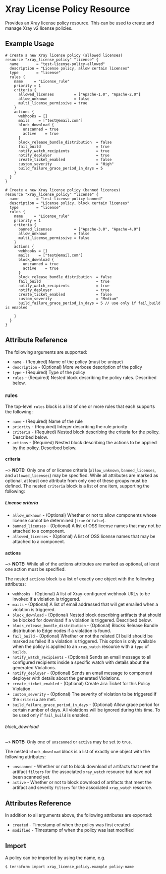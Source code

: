 # Xray License Policy Resource

Provides an Xray license policy resource. This can be used to create and manage Xray v2 license policies.

## Example Usage

```hcl
# Create a new Xray license policy (allowed licenses)
resource "xray_license_policy" "license" {
  name        = "test-license-policy-allowed"
  description = "License policy, allow certain licenses"
  type        = "license"
  rules {
    name     = "License_rule"
    priority = 1
    criteria {
      allowed_licenses         = ["Apache-1.0", "Apache-2.0"]
      allow_unknown            = false
      multi_license_permissive = true
    }
    actions {
      webhooks = []
      mails    = ["test@email.com"]
      block_download {
        unscanned = true
        active    = true
      }
      block_release_bundle_distribution  = false
      fail_build                         = true
      notify_watch_recipients            = true
      notify_deployer                    = true
      create_ticket_enabled              = false 
      custom_severity                    = "High"
      build_failure_grace_period_in_days = 5
    }
  }
}
```

```hcl
# Create a new Xray license policy (banned licenses)
resource "xray_license_policy" "license" {
  name        = "test-license-policy-banned"
  description = "License policy, block certain licenses"
  type        = "license"
  rules {
    name     = "License_rule"
    priority = 1
    criteria {
      banned_licenses          = ["Apache-3.0", "Apache-4.0"]
      allow_unknown            = false
      multi_license_permissive = false
    }
    actions {
      webhooks = []
      mails    = ["test@email.com"]
      block_download {
        unscanned = true
        active    = true
      }
      block_release_bundle_distribution  = false
      fail_build                         = true
      notify_watch_recipients            = true
      notify_deployer                    = true
      create_ticket_enabled              = false 
      custom_severity                    = "Medium"
      build_failure_grace_period_in_days = 5 // use only if fail_build is enabled

    }
  }
}
```

## Attribute Reference

The following arguments are supported:

* `name` - (Required) Name of the policy (must be unique)
* `description` - (Optional) More verbose description of the policy
* `type` - (Required) Type of the policy
* `rules` - (Required) Nested block describing the policy rules. Described below.

### rules

The top-level `rules` block is a list of one or more rules that each supports the following:

* `name` - (Required) Name of the rule
* `priority` - (Required) Integer describing the rule priority
* `criteria` - (Required) Nested block describing the criteria for the policy. Described below.
* `actions` - (Required) Nested block describing the actions to be applied by the policy. Described below.

#### criteria

~> **NOTE:** Only one of or license criteria (`allow_unknown`, `banned_licenses`, and `allowed_licenses`) may be specified. While all attributes are marked as optional, at least one
attribute from only one of these groups must be defined.
The nested `criteria` block is a list of one item, supporting the following:

##### License criteria

* `allow_unknown` - (Optional) Whether or not to allow components whose license cannot be determined (`true` or `false`).
* `banned_licenses` - (Optional) A list of OSS license names that may not be attached to a component.
* `allowed_licenses` - (Optional) A list of OSS license names that may be attached to a component.

#### actions

~> **NOTE:** While all of the actions attributes are marked as optional, at least one action must be specified.

The nested `actions` block is a list of exactly one object with the following attributes:

* `webhooks` - (Optional) A list of Xray-configured webhook URLs to be invoked if a violation is triggered.
* `mails` - (Optional) A list of email addressed that will get emailed when a violation is triggered.
* `block_download` - (Optional) Nested block describing artifacts that should be blocked for download if a violation is triggered. Described below.
* `block_release_bundle_distribution` - (Optional) Blocks Release Bundle distribution to Edge nodes if a violation is found.
* `fail_build` - (Optional) Whether or not the related CI build should be marked as failed if a violation is triggered. This option is only available when the policy is applied to an `xray_watch` resource with a `type` of `builds`.
* `notify_watch_recipients` - (Optional) Sends an email message to all configured recipients inside a specific watch with details about the generated Violations.
* `notify_deployer` - (Optional) Sends an email message to component deployer with details about the generated Violations.
* `create_ticket_enabled` - (Optional) Create Jira Ticket for this Policy Violation.
* `custom_severity` - (Optional) The severity of violation to be triggered if the `criteria` are met.
* `build_failure_grace_period_in_days` - (Optional) Allow grace period for certain number of days. All violations will be ignored during this time. To be used only if `fail_build` is enabled.

###### block_download

~> **NOTE:** Only one of `unscanned` or `active` may be set to `true`.

The nested `block_download` block is a list of exactly one object with the following attributes:

* `unscanned` - Whether or not to block download of artifacts that meet the artifact `filters` for the associated `xray_watch` resource but have not been scanned yet.
* `active` - Whether or not to block download of artifacts that meet the artifact and severity `filters` for the associated `xray_watch` resource.


## Attributes Reference

In addition to all arguments above, the following attributes are exported:

* `created` - Timestamp of when the policy was first created
* `modified` - Timestamp of when the policy was last modified

## Import

A policy can be imported by using the name, e.g.

```
$ terraform import xray_license_policy.example policy-name
```
